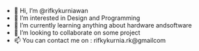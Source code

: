 - 👋 Hi, I’m @rifkykurniawan
- 👀 I’m interested in Design and Programming
- 🌱 I’m currently learning anything about hardware andsoftware
- 💞️ I’m looking to collaborate on some project
- 📫 You can contact me on : rifkykurnia.rk@gmailcom

<!---
rifkykurniawan/rifkykurniawan is a ✨ special ✨ repository because its `README.md` (this file) appears on your GitHub profile.
You can click the Preview link to take a look at your changes.
--->
